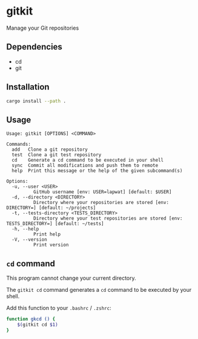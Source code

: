 # gitkit

Manage your Git repositories

## Dependencies

- cd
- git

## Installation

```sh
cargo install --path .
```

## Usage

```
Usage: gitkit [OPTIONS] <COMMAND>

Commands:
  add   Clone a git repository
  test  Clone a git test repository
  cd    Generate a cd command to be executed in your shell
  sync  Commit all modifications and push them to remote
  help  Print this message or the help of the given subcommand(s)

Options:
  -u, --user <USER>
          GitHub username [env: USER=lapwat] [default: $USER]
  -d, --directory <DIRECTORY>
          Directory where your repositories are stored [env: DIRECTORY=] [default: ~/projects]
  -t, --tests-directory <TESTS_DIRECTORY>
          Directory where your test repositories are stored [env: TESTS_DIRECTORY=] [default: ~/tests]
  -h, --help
          Print help
  -V, --version
          Print version
```

## `cd` command

This program cannot change your current directory.

The `gitkit cd` command generates a `cd` command to be executed by your shell.

Add this function to your `.bashrc` / `.zshrc`:

```sh
function gkcd () {
    $(gitkit cd $1)
}
```

